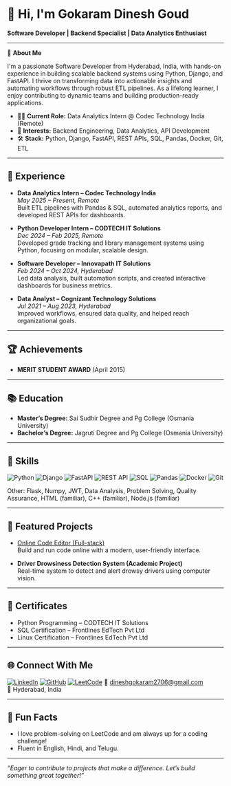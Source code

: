 # 👋 Hi, I'm Gokaram Dinesh Goud

**Software Developer | Backend Specialist | Data Analytics Enthusiast**

---

🚀 **About Me**

I'm a passionate Software Developer from Hyderabad, India, with hands-on experience in building scalable backend systems using Python, Django, and FastAPI. I thrive on transforming data into actionable insights and automating workflows through robust ETL pipelines. As a lifelong learner, I enjoy contributing to dynamic teams and building production-ready applications.

- 🧑‍💻 **Current Role:** Data Analytics Intern @ Codec Technology India (Remote)
- 🎯 **Interests:** Backend Engineering, Data Analytics, API Development
- 🛠️ **Stack:** Python, Django, FastAPI, REST APIs, SQL, Pandas, Docker, Git, ETL

---

## 💼 Experience

- **Data Analytics Intern – Codec Technology India**  
  _May 2025 – Present, Remote_  
  Built ETL pipelines with Pandas & SQL, automated analytics reports, and developed REST APIs for dashboards.

- **Python Developer Intern – CODTECH IT Solutions**  
  _Dec 2024 – Feb 2025, Remote_  
  Developed grade tracking and library management systems using Python, focusing on modular, scalable design.

- **Software Developer – Innovapath IT Solutions**  
  _Feb 2024 – Oct 2024, Hyderabad_  
  Led data analysis, built automation scripts, and created interactive dashboards for business metrics.

- **Data Analyst – Cognizant Technology Solutions**  
  _Jul 2021 – Aug 2023, Hyderabad_  
  Improved workflows, ensured data quality, and helped reach organizational goals.

---

## 🏆 Achievements

- **MERIT STUDENT AWARD** (April 2015)

---

## 📚 Education

- **Master’s Degree:** Sai Sudhir Degree and Pg College (Osmania University)
- **Bachelor’s Degree:** Jagruti Degree and Pg College (Osmania University)

---

## 🧰 Skills

![Python](https://img.shields.io/badge/Python-3776AB?style=flat&logo=python&logoColor=white)
![Django](https://img.shields.io/badge/Django-092E20?style=flat&logo=django&logoColor=white)
![FastAPI](https://img.shields.io/badge/FastAPI-009688?style=flat&logo=fastapi&logoColor=white)
![REST API](https://img.shields.io/badge/REST-API-blue)
![SQL](https://img.shields.io/badge/SQL-4479A1?style=flat&logo=postgresql&logoColor=white)
![Pandas](https://img.shields.io/badge/Pandas-150458?style=flat&logo=pandas&logoColor=white)
![Docker](https://img.shields.io/badge/Docker-2496ED?style=flat&logo=docker&logoColor=white)
![Git](https://img.shields.io/badge/Git-F05032?style=flat&logo=git&logoColor=white)

Other: Flask, Numpy, JWT, Data Analysis, Problem Solving, Quality Assurance, HTML (familiar), C++ (familiar), Node.js (familiar)

---

## 🚀 Featured Projects

- [Online Code Editor (Full-stack)](https://github.com/dineshgokaram/online-code-editor)  
  Build and run code online with a modern, user-friendly interface.

- **Driver Drowsiness Detection System (Academic Project)**  
  Real-time system to detect and alert drowsy drivers using computer vision.

---

## 📜 Certificates

- Python Programming – CODTECH IT Solutions
- SQL Certification – Frontlines EdTech Pvt Ltd
- Linux Certification – Frontlines EdTech Pvt Ltd

---

## 🌐 Connect With Me

[![LinkedIn](https://img.shields.io/badge/-LinkedIn-blue?logo=linkedin&logoColor=white&style=flat)](https://linkedin.com/in/dinesh-gokaram)
[![GitHub](https://img.shields.io/badge/-GitHub-black?logo=github&logoColor=white&style=flat)](https://github.com/dineshgokaram)
[![LeetCode](https://img.shields.io/badge/-LeetCode-FFA116?logo=leetcode&logoColor=white&style=flat)](https://leetcode.com/u/p2w1dyD1aN/)
📧 dineshgokaram2706@gmail.com  
📍 Hyderabad, India

---

## 🌱 Fun Facts

- I love problem-solving on LeetCode and am always up for a coding challenge!
- Fluent in English, Hindi, and Telugu.

---

_“Eager to contribute to projects that make a difference. Let’s build something great together!”_
